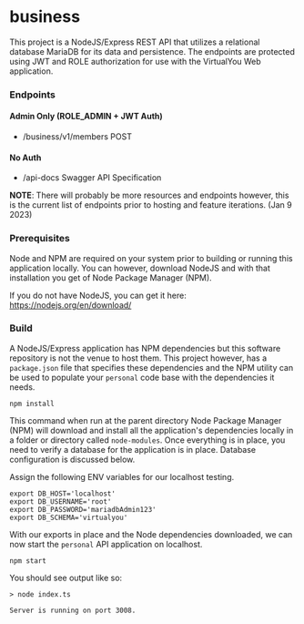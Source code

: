 # business 

This project is a NodeJS/Express REST API that utilizes a relational database
MariaDB for its data and persistence. The endpoints are protected using JWT and
ROLE authorization for use with the VirtualYou Web application.

### Endpoints
#### Admin Only (ROLE_ADMIN + JWT Auth)
- /business/v1/members POST 

#### No Auth
- /api-docs Swagger API Specification

**NOTE**: There will probably be more resources and endpoints however, this is the
current list of endpoints prior to hosting and feature iterations. (Jan 9 2023)

### Prerequisites

Node and NPM are required on your system prior to building or running this
application locally. You can however, download NodeJS and with that installation
you get of Node Package Manager (NPM).

If you do not have NodeJS, you can get it here: https://nodejs.org/en/download/

### Build

A NodeJS/Express application has NPM dependencies but this software repository
is not the venue to host them. This project however, has a `package.json` file
that specifies these dependencies and the NPM utility can be used to populate
your `personal` code base with the dependencies it needs.

```shell
npm install
```

This command when run at the parent directory Node Package Manager (NPM) will
download and install all the application's dependencies locally in a folder
or directory called `node-modules`. Once everything is in place, you need to
verify a database for the application is in place. Database configuration is 
discussed below.

Assign the following ENV variables for our localhost testing.

```shell
export DB_HOST='localhost'
export DB_USERNAME='root'
export DB_PASSWORD='mariadbAdmin123'
export DB_SCHEMA='virtualyou'
```

With our exports in place and the Node dependencies downloaded, we can now start
the `personal` API application on localhost.

```shell
npm start
```

You should see output like so:

```shell
> node index.ts

Server is running on port 3008.
```

